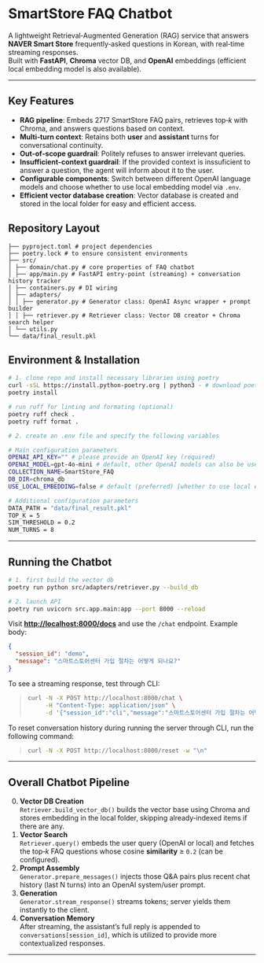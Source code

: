 # SmartStore FAQ Chatbot

A lightweight Retrieval‑Augmented Generation (RAG) service that answers **NAVER Smart Store** frequently‑asked questions in Korean, with real‑time streaming responses.\
Built with **FastAPI**, **Chroma** vector DB, and **OpenAI** embeddings (efficient local embedding model is also available).

---

## Key Features
 * **RAG pipeline**: Embeds 2717 SmartStore FAQ pairs, retrieves top‑*k* with Chroma, and answers questions based on context.  
*  **Multi‑turn context**: Retains both **user** and **assistant** turns for conversational continuity.
*  **Out‑of‑scope guardrail**: Politely refuses to answer irrelevant queries.
*  **Insufficient-context guardrail**: If the provided context is inssuficient to answer a question, the agent will inform about it to the user. 
*  **Configurable components**: Switch between different OpenAI language models and choose whether to use local embedding model via `.env`.
*  **Efficient vector database creation**: Vector database is created and stored in the local folder for easy and efficient access.


## Repository Layout
<!-- 
├── app.py            # FastAPI entry‑point (streaming) + conversation history tracker
├── generator.py      # OpenAI Async wrapper + prompt builder
├── retriever.py      # Vector DB creator + Chroma search helper
├── utils.py          # Shared constants (system / OOS prompts)
├── requirements.txt  # required libraries
└── data/
    └── final_result.pkl  # 2717 FAQ dict {question: answer} -->

```
├── pyproject.toml # project dependencies
├── poetry.lock # to ensure consistent environments 
├── src/
│ ├── domain/chat.py # core properties of FAQ chatbot
│ ├── app/main.py # FastAPI entry‑point (streaming) + conversation history tracker
│ ├── containers.py # DI wiring
│ ├── adapters/
│ │ ├── generator.py # Generator class: OpenAI Async wrapper + prompt builder
│ │ ├── retriever.py # Retriever class: Vector DB creator + Chroma search helper
│ └── utils.py
└── data/final_result.pkl

```

## Environment & Installation

```bash
# 1. clone repo and install necessary libraries using poetry
curl -sSL https://install.python-poetry.org | python3 - # download poetry package (and set the path) if it does not exist already
poetry install

# run ruff for linting and formating (optional)
poetry ruff check .
poetry ruff format .
```

```bash
# 2. create an .env file and specify the following variables

# Main configuration parameters
OPENAI_API_KEY="" # please provide an OpenAI key (required)
OPENAI_MODEL=gpt-4o-mini # default, other OpenAI models can also be used
COLLECTION_NAME=SmartStore_FAQ
DB_DIR=chroma_db
USE_LOCAL_EMBEDDING=false # default (preferred) [whether to use local embedding model or API-based model with OpenAI]

# Additional configuration parameters
DATA_PATH = "data/final_result.pkl"
TOP_K = 5
SIM_THRESHOLD = 0.2
NUM_TURNS = 8
```

---

## Running the Chatbot

```bash
# 1. first build the vector db
poetry run python src/adapters/retriever.py --build_db

# 2. launch API
poetry run uvicorn src.app.main:app --port 8000 --reload
```

Visit [**http://localhost:8000/docs**](http://localhost:8000/docs) and use the `/chat` endpoint.  Example body:

```json
{
  "session_id": "demo",
  "message": "스마트스토어센터 가입 절차는 어떻게 되나요?"
}
```

To see a streaming response, test through CLI:

>
> ```bash
> curl -N -X POST http://localhost:8000/chat \
>      -H "Content-Type: application/json" \
>      -d '{"session_id":"cli","message":"스마트스토어센터 가입 절차는 어떻게 되나요?"}'
> ```

To reset conversation history during running the server through CLI, run the following command:

>
> ```bash
> curl -N -X POST http://localhost:8000/reset -w "\n"
> ```

---

## Overall Chatbot Pipeline

0. **Vector DB Creation**\
	 `Retriever.build_vector_db()` builds the vector base using Chroma 
		and stores embedding in the local folder, skipping already‑indexed items if there are any.
1. **Vector Search**\
   `Retriever.query()` embeds the user query (OpenAI or local) and fetches the top‑*k* FAQ questions whose cosine **similarity** ≥ `0.2` (can be configured).
2. **Prompt Assembly**\
   `Generator.prepare_messages()` injects those Q&A pairs plus recent chat history (last N turns) into an OpenAI system/user prompt.
3. **Generation**\
   `Generator.stream_response()` streams tokens; server yields them instantly to the client.
4. **Conversation Memory**\
   After streaming, the assistant’s full reply is appended to `conversations[session_id]`, which is utilized to provide more contextualized responses.

---